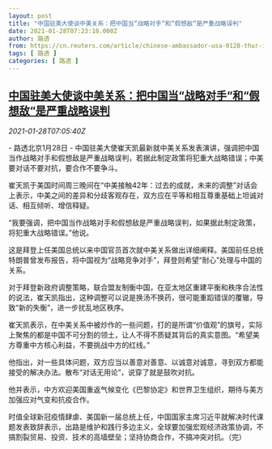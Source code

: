 ```yaml
---
layout: post
title: "中国驻美大使谈中美关系：把中国当“战略对手“和“假想敌“是严重战略误判"
date: 2021-01-28T07:23:18.000Z
author: 路透
from: https://cn.reuters.com/article/chinese-ambassador-usa-0128-thur-idCNKBS29X0PH
tags: [ 路透 ]
categories: [ 路透 ]
---
```

<!--1611818598000-->
[中国驻美大使谈中美关系：把中国当“战略对手“和“假想敌“是严重战略误判](https://cn.reuters.com/article/chinese-ambassador-usa-0128-thur-idCNKBS29X0PH)
------

<div>
<div><i>2021-01-28T07:05:40Z</i></div><p>- 路透北京1月28日 - 中国驻美大使崔天凯最新就中美关系发表演讲，强调把中国当作战略对手和假想敌是严重战略误判，若据此制定政策将犯重大战略错误；中美要对话不要对抗，要合作不要争斗。</p><p>崔天凯于美国时间周三晚间在“中美接触42年：过去的成就，未来的调整”对话会上表示，中美之间的差异和分歧客观存在，双方应在平等和相互尊重基础上坦诚对话、相互倾听、增信释疑。</p><p>“我要强调，把中国当作战略对手和假想敌是严重战略误判，如果据此制定政策，将犯重大战略错误。”他说。</p><p>这是拜登上任美国总统以来中国官员首次就中美关系做出详细阐释。美国前任总统特朗普曾发布报告，将中国视为“战略竞争对手”，拜登则希望“耐心”处理与中国的关系。</p><p>对于拜登新政府调整策略，联合盟友制衡中国，在亚太地区重建平衡和秩序合法性的说法，崔天凯指出，这种调整可以说是换汤不换药，很可能重蹈错误的覆辙，导致“新的失衡”，进一步扰乱地区秩序。</p><p>崔天凯表示，在中美关系中被炒作的一些问题，打的是所谓“价值观”的旗号，实际上聚焦的都是中国不可分割的领土，让人不得不质疑其背后的真实意图。“希望美方尊重中方核心利益，不要挑战中方的红线。”</p><p>他指出，对一些具体问题，双方应当以善意对善意、以诚意对诚意，寻到双方都能接受的解决办法。散布“对话无用论”，说穿了就是鼓吹对抗。</p><p>他并表示，中方欢迎美国重返气候变化《巴黎协定》和世界卫生组织，期待与美方加强应对气变和抗疫合作。</p><p>时值全球新冠疫情肆虐、美国新一届总统上任，中国国家主席习近平就解决时代课题发表致辞表示，出路是维护和践行多边主义，全球要加强宏观经济政策协调，不搞割裂贸易、投资、技术的高墙壁垒；坚持协商合作，不搞冲突对抗。（完）</p>
</div>
